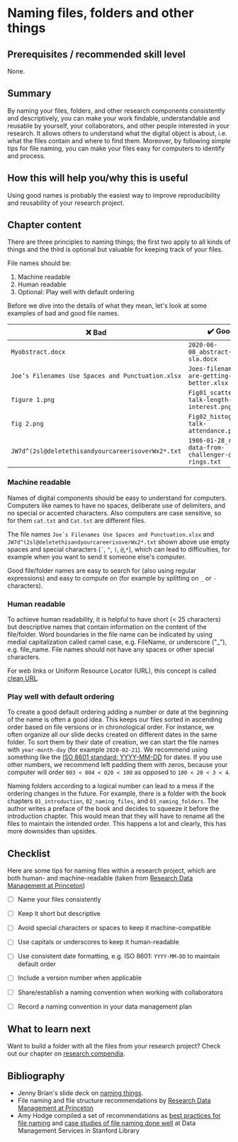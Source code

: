 # Naming files, folders and other things 

## Prerequisites / recommended skill level

None.

## Summary

By naming your files, folders, and other research components consistently and descriptively, you can make your work findable, understandable and reusable by yourself, your collaborators, and other people interested in your research.
It allows others to understand what the digital object is about, i.e. what the files contain and where to find them. Moreover, by following simple tips for file naming, you can make your files easy for computers to identify and process.

## How this will help you/why this is useful

Using good names is probably the easiest way to improve reproducibility and reusability of your research project.

## Chapter content

There are three principles to naming things; the first two apply to all kinds of things and the third is optional but valuable for keeping track of your files. 

File names should be:
1. Machine readable
2. Human readable
3. Optional: Play well with default ordering


Before we dive into the details of what they mean, let's look at some examples of bad and good file names.

| :x: Bad          | :heavy_check_mark: Good |
| -----------------|-------------------------|
|`Myabstract.docx` | `2020-06-08_abstract-for-sla.docx` |
|`Joe’s Filenames Use Spaces and Punctuation.xlsx` | `Joes-filenames-are-getting-better.xlsx` |
|`figure 1.png` | `Fig01_scatterplot-talk-length-vs-interest.png` |
|`fig 2.png` | `Fig02_histogram-talk-attendance.png` |
|`JW7d^(2sl@deletethisandyourcareerisoverWx2*.txt` | `1986-01-28_raw-data-from-challenger-o-rings.txt` |


### Machine readable

Names of digital components should be easy to understand for computers.
Computers like names to have no spaces, deliberate use of delimiters, and no special or accented characters.
Also computers are case sensitive, so for them `cat.txt` and `Cat.txt` are different files.

The file names `Joe´s Filenames Use Spaces and Punctuation.xlsx` and `JW7d^(2sl@deletethisandyourcareerisoverWx2*.txt` shown above use empty spaces and special characters (`´`, `^`, `(`, `@`,`*`), which can lead to difficulties, for example when you want to send it someone else's computer.

Good file/folder names are easy to search for (also using regular expressions) and easy to compute on (for example by splitting on `_` or `-` characters).


### Human readable

To achieve human readability, it is helpful to have short (< 25 characters) but descriptive names that contain information on the content of the file/folder.
Word boundaries in the file name can be indicated by using medial capitalization called camel case, e.g. FileName, or underscore ("_"), e.g. file_name.
File names should not have any spaces or other special characters.

For web links or Uniform Resource Locator (URL), this concept is called [clean URL](https://en.wikipedia.org/wiki/Clean_URL).

### Play well with default ordering

To create a good default ordering adding a number or date at the beginning of the name is often a good idea. 
This keeps our files sorted in ascending order based on file versions or in chronological order. 
For instance, we often organize all our slide decks created on different dates in the same folder. 
To sort them by their date of creation, we can start the file names with `year-month-day` (for example `2020-02-21`).
We recommend using something like the [ISO 8601 standard: YYYY-MM-DD](https://en.wikipedia.org/wiki/ISO_8601) for dates. 
If you use other numbers, we recommend left padding them with zeros, because your computer will order `003 < 004 < 020 < 100` as opposed to `100 < 20 < 3 < 4`. 

Naming folders according to a logical number can lead to a mess if the ordering changes in the future.
For example, there is a folder with the book chapters `01_introduction`, `02_naming_files`, and `03_naming_folders`. The author writes a preface of the book and decides to squeeze it before the introduction chapter. This would mean that they will have to rename all the files to maintain the intended order. 
This happens a lot and clearly, this has more downsides than upsides.

## Checklist

Here are some tips for naming files within a research project, which are both human- and machine-readable (taken from [Research Data Management at Princeton](https://libguides.princeton.edu/c.php?g=102546&p=930626))

- [ ] Name your files consistently
- [ ] Keep it short but descriptive
- [ ] Avoid special characters or spaces to keep it machine-compatible
- [ ] Use capitals or underscores to keep it human-readable
- [ ] Use consistent date formatting, e.g. ISO 8601: `YYYY-MM-DD` to maintain default order
- [ ] Include a version number when applicable
- [ ] Share/establish a naming convention when working with collaborators
- [ ] Record a naming convention in your data management plan


## What to learn next

Want to build a folder with all the files from your research project? 
Check out our chapter on [research compendia](research_compendia/research_compendia).


## Bibliography

- Jenny Brian's slide deck on [naming things](https://speakerdeck.com/jennybc/how-to-name-files).
- File naming and file structure recommendations by [Research Data Management at Princeton](https://libguides.princeton.edu/c.php?g=102546&p=930626)
- Amy Hodge compiled a set of recommendations as [best practices for file naming](https://library.stanford.edu/research/data-management-services/data-organization/best-practices-file-naming) and [case studies of file naming done well](https://library.stanford.edu/research/data-management-services/case-studies/case-study-file-naming-done-well) at Data Management Services in Stanford Library

